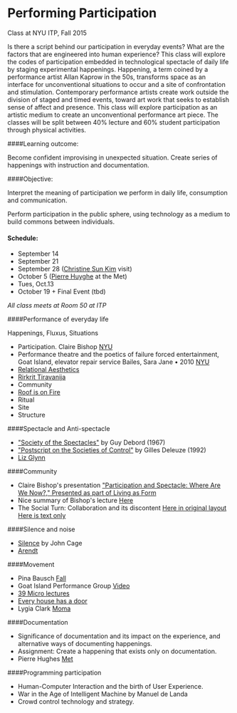 # Performing Participation
Class at NYU ITP, Fall 2015  

Is there a script behind our participation in everyday events? What are the factors that are engineered into human experience? This class will explore the codes of participation embedded in technological spectacle of daily life by staging experimental happenings. Happening, a term coined by a performance artist Allan Kaprow in the 50s, transforms space as an interface for unconventional situations to occur and a site of confrontation and stimulation. Contemporary performance artists create work outside the division of staged and timed events, toward art work that seeks to establish sense of affect and presence. This class will explore participation as an artistic medium to create an unconventional performance art piece. The classes will be split between 40% lecture and 60% student participation through physical activities. 

####Learning outcome: 

Become confident improvising in unexpected situation. Create series of happenings with instruction and documentation. 

####Objective: 

Interpret the meaning of participation we perform in daily life, consumption and communication. 

Perform participation in the public sphere, using technology as a medium to build commons between individuals.


#### Schedule: 

- September 14
- September 21
- September 28 ([Christine Sun Kim](http://christinesunkim.com/) visit)
- October 5 ([Pierre Huyghe](http://www.metmuseum.org/exhibitions/listings/2015/pierre-huyghe) at the Met)
- Tues, Oct.13
- October 19 + Final Event (tbd) 

*All class meets at Room 50 at ITP*


####Performance of everyday life

Happenings, Fluxus, Situations  

- Participation. Claire Bishop [NYU](https://getit.library.nyu.edu/go/9385701) 
- Performance theatre and the poetics of failure forced entertainment, Goat Island, elevator repair service Bailes, Sara Jane • 2010 [NYU](https://getit.library.nyu.edu/go/9385704) 
- [Relational Aesthetics](https://en.wikipedia.org/wiki/Relational_art)
- [Rirkrit Tiravanija](http://www.moma.org/explore/inside_out/2012/02/03/rirkrit-tiravanija-cooking-up-an-art-experience)
- Community
- [Roof is on Fire](http://www.suzannelacy.com/the-oakland-projects/)
- Ritual 
- Site
- Structure
 
####Spectacle and Anti-spectacle

 
- ["Society of the Spectacles"](https://www.marxists.org/reference/archive/debord/society.htm) by Guy Debord (1967)
- ["Postscript on the Societies of Control"](https://github.com/tchoi8/PerformingParticipation/ControlSociety) by Gilles Deleuze (1992)
- [Liz Glynn](http://www.paulacoopergallery.com/exhibitions/liz-glynn-2015-09-12/press-release)


####Community 

- Claire Bishop's presentation ["Participation and Spectacle: Where Are We Now?," Presented as part of Living as Form](https://vimeo.com/24193060) 
- Nice summary of Bishop's lecture [Here](https://quigley.wordpress.com/2011/07/07/summary-of-%E2%80%9Cparticipation-and-spectacle%E2%80%9D-claire-bishop/)
- The Social Turn: Collaboration and its discontent [Here in original layout](https://www.gc.cuny.edu/CUNY_GC/media/CUNY-Graduate-Center/PDF/Art%20History/Claire%20Bishop/Social-Turn.pdf) [Here is text only](http://cam.usf.edu/CAM/exhibitions/2008_8_Torolab/Readings/The_Social_Turn_CBishop.pdf)

####Silence and noise
 
- [Silence](http://dss-edit.com/prof-anon/sound/library/Cage_Silence.pdf) by John Cage  
-  [Arendt](https://archive.org/stream/HannahArendtEssaysInUnderstanding19301954/[Hannah_Arendt]_Essays_in_Understanding,_1930-1954_djvu.txt)

####Movement 

- Pina Bausch [Fall](https://www.youtube.com/watch?v=zS8hEj37CrA)
- Goat Island Performance Group [Video](https://www.youtube.com/watch?v=5M7xicwfgkQ&list=PLsb3sztmPMTmd1-0qGEmO4YwMr9H6KL-b)
- [39 Micro lectures](https://getit.library.nyu.edu/go/9385763) 
- [Every house has a door](http://everyhousehasadoor.org/)
-  Lygia Clark [Moma](http://www.nytimes.com/2014/05/16/arts/design/lygia-clarks-many-twists-and-turns-at-moma.html#)
 
  
####Documentation

- Significance of documentation and its impact on the experience, and alternative ways of documenting happenings.  
- Assignment: Create a happening that exists only on documentation.
- Pierre Hughes [Met](http://observer.com/2015/05/pierre-huyghe-on-why-he-chose-to-dig-up-the-mets-roof-garden/)


####Programming participation 

- Human-Computer Interaction and the birth of User Experience.
- War in the Age of Intelligent Machine by Manuel de Landa  
- Crowd control technology and strategy.


 

 